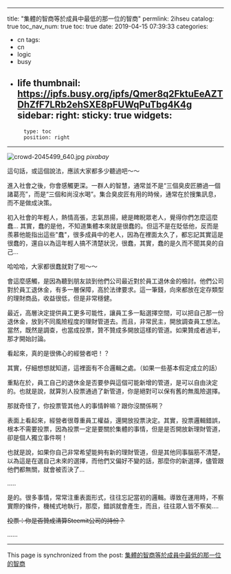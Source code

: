 
---
title: "集體的智商等於成員中最低的那一位的智商"
permlink: 2ihseu
catalog: true
toc_nav_num: true
toc: true
date: 2019-04-15 07:39:33
categories:
- cn
tags:
- cn
- logic
- busy
- life
thumbnail: https://ipfs.busy.org/ipfs/Qmer8q2FktuEeAZTDhZfF7LRb2ehSXE8pFUWqPuTbg4K4g
sidebar:
    right:
        sticky: true
widgets:
    -
        type: toc
        position: right
---


![crowd-2045499_640.jpg](https://ipfs.busy.org/ipfs/Qmer8q2FktuEeAZTDhZfF7LRb2ehSXE8pFUWqPuTbg4K4g)
*pixabay*

這句話，或這個說法，應該大家都多少聽過吧～～

進入社會之後，你會感觸更深。一群人的智慧，通常並不是“三個臭皮匠勝過一個諸葛亮”，而是“三個和尚沒水喝”。集合臭皮匠有用的時候，通常在於搜集訊息，而不是做成決策。

初入社會的年輕人，熱情高張，志氣昂揚，總是睥睨眾老人，覺得你們怎麼這麼蠢... 其實，蠢的是他，不知道集體本來就是很蠢的。但這不是在貶低他，反而是羨慕他能指出這些"蠢"，很多成員中的老人，因為在裡面太久了，都忘記其實這是很蠢的，還自以為這年輕人搞不清楚狀況，很蠢，其實，蠢的是久而不聞其臭的自己...

哈哈哈，大家都很蠢就對了啦～～

會這麼感觸，是因為聽到朋友談到他們公司最近對於員工退休金的檢討。他們公司對於員工退休金，有多一層保障，高於法律要求。這一筆錢，向來都放在定存類型的理財商品，收益很低，但是非常穩健。

最近，高層決定提供員工更多可能性，讓員工多一點選擇空間，可以把自己那一份退休金，放到不同風險程度的理財管道去。而且，非常民主，開放調查員工想法。當然，既然是調查，也當成投票，贊不贊成多開放這樣的管道。如果贊成者過半，那才開始討論。

看起來，真的是很佛心的經營者吧！？

其實，仔細想想就知道，這裡面有不合邏輯之處。（如果一些基本假定成立的話）

重點在於，員工自己的退休金是否要參與這個可能新增的管道，是可以自由決定的。也就是說，就算別人投票通過了新管道，你是絕對可以保有舊的無風險選擇。

那就奇怪了，你投票管其他人的事情幹嘛？跟你沒關係啊？

表面上看起來，經營者很尊重員工權益，還開放投票決定。其實，投票邏輯錯誤，根本不需要投票，因為投票一定是要關於集體的事情，但是是否開放新理財管道，卻是個人獨立事件啊！

也就是說，如果你自己非常希望能夠有新的理財管道，但是其他同事腦筋不清楚，以為這是在選自己未來的選擇，而他們又偏好不變的話，那麼你的新選擇，儘管跟他們都無關，就會被否決了...

.....

是的。很多事情，常常注重表面形式，往往忘記當初的邏輯。導致在運用時，不察實際的條件，機械式地執行，那麼，錯誤就會產生，而且，往往眾人皆不察矣....

<del>投票：你是否贊成清算Steemit公司的持份？</del>

......



- - -

This page is synchronized from the post: [集體的智商等於成員中最低的那一位的智商](https://steemit.com/@deanliu/2ihseu)
